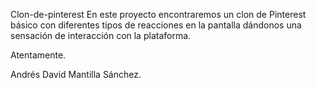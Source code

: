 Clon-de-pinterest
En este proyecto encontraremos un clon de Pinterest básico con diferentes tipos de reacciones en la pantalla dándonos una sensación de interacción con la plataforma.

Atentamente.

Andrés David Mantilla Sánchez.
